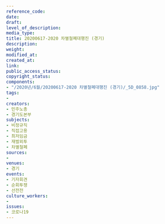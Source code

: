 ```yaml
---
reference_code: 
date: 
draft: 
level_of_description: 
media_type: 
title: 20200617-2020 차별철폐대행진 (경기)
description: 
weight: 
modified_at: 
created_at: 
link: 
public_access_status: 
copyright_status: 
components:
- "/2020년/6월/20200617-2020 차별철폐대행진 (경기)/_5D_0858.jpg"
tags:
- 
creators:
- 민주노총
- 경기도본부
subjects:
- 비정규직
- 직접고용
- 최저임금
- 재벌외투
- 차별철폐
sources:
- 
venues:
- 경기
events:
- 기자회견
- 순회투쟁
- 선전전
culture_workers:
- 
issues:
- 코로나19
---
```

